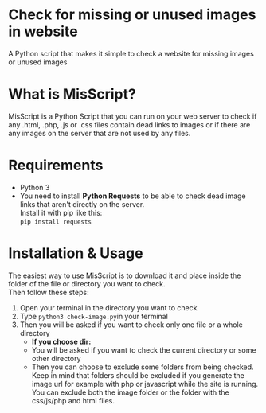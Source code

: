 # Check for missing or unused images in website
A Python script that makes it simple to check a website for missing images or unused images

# What is MisScript?
MisScript is a Python Script that you can run on your web server to check if any .html, .php, .js or .css files contain dead links to images or if there are any images on the server that are not used by any files.

# Requirements
- Python 3  
- You need to install **Python Requests** to be able to check dead image links that aren't directly on the server.  
Install it with pip like this:  
    `pip install requests`

# Installation & Usage
The easiest way to use MisScript is to download it and place inside the folder of the file or directory you want to check.  
Then follow these steps:  
1. Open your terminal in the directory you want to check
2. Type `python3 check-image.py`in your terminal
3. Then you will be asked if you want to check only one file or a whole directory
    * **If you choose dir:**
    * You will be asked if you want to check the current directory or some other directory
    * Then you can choose to exclude some folders from being checked. Keep in mind that folders should be excluded if you generate the image url for example with php or javascript while the site is running. You can exclude both the image folder or the folder with the css/js/php and html files.
